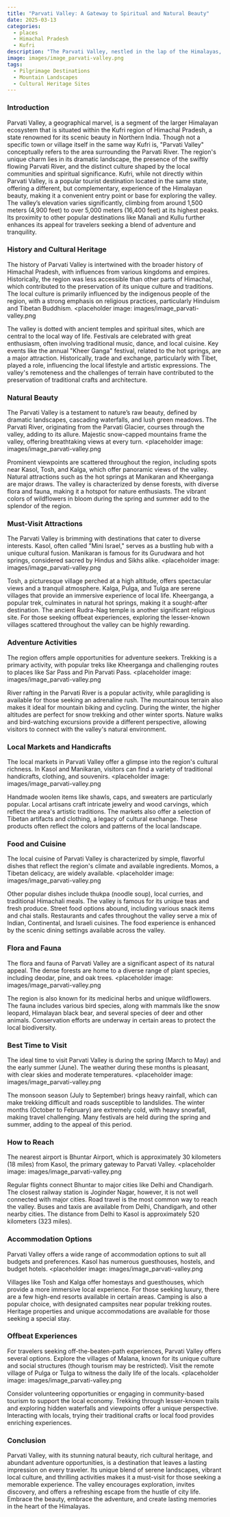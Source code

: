 ```yaml
---
title: "Parvati Valley: A Gateway to Spiritual and Natural Beauty"
date: 2025-03-13
categories:
  - places
  - Himachal Pradesh
  - Kufri
description: "The Parvati Valley, nestled in the lap of the Himalayas, is a serene and picturesque valley known for its lush green meadows, snow-capped mountains, and vibrant culture. It is a major starting point for the Kailash Mansarovar Yatra and offers breathtaking views of the Himalayan ranges. The valley is dotted with quaint villages, apple orchards, and numerous temples, making it a perfect destination for both adventure seekers and spiritual pilgrims."
image: images/image_parvati-valley.png
tags: 
  - Pilgrimage Destinations
  - Mountain Landscapes
  - Cultural Heritage Sites
---
```



### **Introduction**

Parvati Valley, a geographical marvel, is a segment of the larger Himalayan ecosystem that is situated within the Kufri region of Himachal Pradesh, a state renowned for its scenic beauty in Northern India. Though not a specific town or village itself in the same way Kufri is, "Parvati Valley" conceptually refers to the area surrounding the Parvati River. The region's unique charm lies in its dramatic landscape, the presence of the swiftly flowing Parvati River, and the distinct culture shaped by the local communities and spiritual significance. Kufri, while not directly within Parvati Valley, is a popular tourist destination located in the same state, offering a different, but complementary, experience of the Himalayan beauty, making it a convenient entry point or base for exploring the valley. The valley’s elevation varies significantly, climbing from around 1,500 meters (4,900 feet) to over 5,000 meters (16,400 feet) at its highest peaks. Its proximity to other popular destinations like Manali and Kullu further enhances its appeal for travelers seeking a blend of adventure and tranquility.

### **History and Cultural Heritage**

The history of Parvati Valley is intertwined with the broader history of Himachal Pradesh, with influences from various kingdoms and empires. Historically, the region was less accessible than other parts of Himachal, which contributed to the preservation of its unique culture and traditions. The local culture is primarily influenced by the indigenous people of the region, with a strong emphasis on religious practices, particularly Hinduism and Tibetan Buddhism. <placeholder image: images/image_parvati-valley.png

The valley is dotted with ancient temples and spiritual sites, which are central to the local way of life. Festivals are celebrated with great enthusiasm, often involving traditional music, dance, and local cuisine. Key events like the annual "Kheer Ganga" festival, related to the hot springs, are a major attraction. Historically, trade and exchange, particularly with Tibet, played a role, influencing the local lifestyle and artistic expressions. The valley's remoteness and the challenges of terrain have contributed to the preservation of traditional crafts and architecture.

### **Natural Beauty**

The Parvati Valley is a testament to nature’s raw beauty, defined by dramatic landscapes, cascading waterfalls, and lush green meadows. The Parvati River, originating from the Parvati Glacier, courses through the valley, adding to its allure. Majestic snow-capped mountains frame the valley, offering breathtaking views at every turn. <placeholder image: images/image_parvati-valley.png

Prominent viewpoints are scattered throughout the region, including spots near Kasol, Tosh, and Kalga, which offer panoramic views of the valley. Natural attractions such as the hot springs at Manikaran and Kheerganga are major draws. The valley is characterized by dense forests, with diverse flora and fauna, making it a hotspot for nature enthusiasts. The vibrant colors of wildflowers in bloom during the spring and summer add to the splendor of the region.

### **Must-Visit Attractions**

The Parvati Valley is brimming with destinations that cater to diverse interests. Kasol, often called "Mini Israel," serves as a bustling hub with a unique cultural fusion. Manikaran is famous for its Gurudwara and hot springs, considered sacred by Hindus and Sikhs alike. <placeholder image: images/image_parvati-valley.png

Tosh, a picturesque village perched at a high altitude, offers spectacular views and a tranquil atmosphere. Kalga, Pulga, and Tulga are serene villages that provide an immersive experience of local life. Kheerganga, a popular trek, culminates in natural hot springs, making it a sought-after destination. The ancient Rudra-Nag temple is another significant religious site. For those seeking offbeat experiences, exploring the lesser-known villages scattered throughout the valley can be highly rewarding.

### **Adventure Activities**

The region offers ample opportunities for adventure seekers. Trekking is a primary activity, with popular treks like Kheerganga and challenging routes to places like Sar Pass and Pin Parvati Pass. <placeholder image: images/image_parvati-valley.png

River rafting in the Parvati River is a popular activity, while paragliding is available for those seeking an adrenaline rush. The mountainous terrain also makes it ideal for mountain biking and cycling. During the winter, the higher altitudes are perfect for snow trekking and other winter sports. Nature walks and bird-watching excursions provide a different perspective, allowing visitors to connect with the valley's natural environment.

### **Local Markets and Handicrafts**

The local markets in Parvati Valley offer a glimpse into the region's cultural richness. In Kasol and Manikaran, visitors can find a variety of traditional handicrafts, clothing, and souvenirs. <placeholder image: images/image_parvati-valley.png

Handmade woolen items like shawls, caps, and sweaters are particularly popular. Local artisans craft intricate jewelry and wood carvings, which reflect the area's artistic traditions. The markets also offer a selection of Tibetan artifacts and clothing, a legacy of cultural exchange. These products often reflect the colors and patterns of the local landscape.

### **Food and Cuisine**

The local cuisine of Parvati Valley is characterized by simple, flavorful dishes that reflect the region's climate and available ingredients. Momos, a Tibetan delicacy, are widely available. <placeholder image: images/image_parvati-valley.png

Other popular dishes include thukpa (noodle soup), local curries, and traditional Himachali meals. The valley is famous for its unique teas and fresh produce. Street food options abound, including various snack items and chai stalls. Restaurants and cafes throughout the valley serve a mix of Indian, Continental, and Israeli cuisines. The food experience is enhanced by the scenic dining settings available across the valley.

### **Flora and Fauna**

The flora and fauna of Parvati Valley are a significant aspect of its natural appeal. The dense forests are home to a diverse range of plant species, including deodar, pine, and oak trees. <placeholder image: images/image_parvati-valley.png

The region is also known for its medicinal herbs and unique wildflowers. The fauna includes various bird species, along with mammals like the snow leopard, Himalayan black bear, and several species of deer and other animals. Conservation efforts are underway in certain areas to protect the local biodiversity.

### **Best Time to Visit**

The ideal time to visit Parvati Valley is during the spring (March to May) and the early summer (June). The weather during these months is pleasant, with clear skies and moderate temperatures. <placeholder image: images/image_parvati-valley.png

The monsoon season (July to September) brings heavy rainfall, which can make trekking difficult and roads susceptible to landslides. The winter months (October to February) are extremely cold, with heavy snowfall, making travel challenging. Many festivals are held during the spring and summer, adding to the appeal of this period.

### **How to Reach**

The nearest airport is Bhuntar Airport, which is approximately 30 kilometers (18 miles) from Kasol, the primary gateway to Parvati Valley. <placeholder image: images/image_parvati-valley.png

Regular flights connect Bhuntar to major cities like Delhi and Chandigarh. The closest railway station is Joginder Nagar, however, it is not well connected with major cities. Road travel is the most common way to reach the valley. Buses and taxis are available from Delhi, Chandigarh, and other nearby cities. The distance from Delhi to Kasol is approximately 520 kilometers (323 miles).

### **Accommodation Options**

Parvati Valley offers a wide range of accommodation options to suit all budgets and preferences. Kasol has numerous guesthouses, hostels, and budget hotels. <placeholder image: images/image_parvati-valley.png

Villages like Tosh and Kalga offer homestays and guesthouses, which provide a more immersive local experience. For those seeking luxury, there are a few high-end resorts available in certain areas. Camping is also a popular choice, with designated campsites near popular trekking routes. Heritage properties and unique accommodations are available for those seeking a special stay.

### **Offbeat Experiences**

For travelers seeking off-the-beaten-path experiences, Parvati Valley offers several options. Explore the villages of Malana, known for its unique culture and social structures (though tourism may be restricted). Visit the remote village of Pulga or Tulga to witness the daily life of the locals. <placeholder image: images/image_parvati-valley.png

Consider volunteering opportunities or engaging in community-based tourism to support the local economy. Trekking through lesser-known trails and exploring hidden waterfalls and viewpoints offer a unique perspective. Interacting with locals, trying their traditional crafts or local food provides enriching experiences.

### **Conclusion**

Parvati Valley, with its stunning natural beauty, rich cultural heritage, and abundant adventure opportunities, is a destination that leaves a lasting impression on every traveler. Its unique blend of serene landscapes, vibrant local culture, and thrilling activities makes it a must-visit for those seeking a memorable experience. The valley encourages exploration, invites discovery, and offers a refreshing escape from the hustle of city life. Embrace the beauty, embrace the adventure, and create lasting memories in the heart of the Himalayas.


